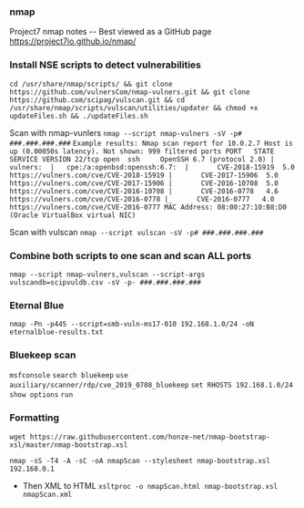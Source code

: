 ### nmap
 Project7 nmap notes -- Best viewed as a GitHub page  https://project7io.github.io/nmap/

### Install NSE scripts to detect vulnerabilities

`cd /usr/share/nmap/scripts/ && git clone https://github.com/vulnersCom/nmap-vulners.git && git clone https://github.com/scipag/vulscan.git && cd /usr/share/nmap/scripts/vulscan/utilities/updater && chmod +x updateFiles.sh && ./updateFiles.sh`

Scan with nmap-vunlers
`nmap --script nmap-vulners -sV -p# ###.###.###.###`
`Example results:
Nmap scan report for 10.0.2.7
Host is up (0.00050s latency).
Not shown: 999 filtered ports
PORT   STATE SERVICE VERSION
22/tcp open  ssh     OpenSSH 6.7 (protocol 2.0)
| vulners: 
|   cpe:/a:openbsd:openssh:6.7: 
|     	CVE-2018-15919	5.0	https://vulners.com/cve/CVE-2018-15919
|     	CVE-2017-15906	5.0	https://vulners.com/cve/CVE-2017-15906
|     	CVE-2016-10708	5.0	https://vulners.com/cve/CVE-2016-10708
|     	CVE-2016-0778	4.6	https://vulners.com/cve/CVE-2016-0778
|_    	CVE-2016-0777	4.0	https://vulners.com/cve/CVE-2016-0777
MAC Address: 08:00:27:10:B8:D0 (Oracle VirtualBox virtual NIC)`


Scan with vulscan 
`nmap --script vulscan -sV -p# ###.###.###.###`

### Combine both scripts to one scan and scan ALL ports
`nmap --script nmap-vulners,vulscan --script-args vulscandb=scipvuldb.csv -sV -p- ###.###.###.###`

### Eternal Blue
`nmap -Pn -p445 --script=smb-vuln-ms17-010 192.168.1.0/24 -oN eternalblue-results.txt`

### Bluekeep scan
`msfconsole`
`search bluekeep`
`use auxiliary/scanner/rdp/cve_2019_0708_bluekeep`
`set RHOSTS 192.168.1.0/24`
`show options`
`run`

### Formatting
`wget https://raw.githubusercontent.com/honze-net/nmap-bootstrap-xsl/master/nmap-bootstrap.xsl`

`nmap -sS -T4 -A -sC -oA nmapScan --stylesheet nmap-bootstrap.xsl 192.168.0.1`

- Then XML to HTML
`xsltproc -o nmapScan.html nmap-bootstrap.xsl nmapScan.xml`
